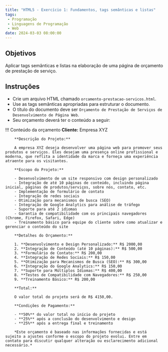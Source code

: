 ```yaml
---
title: "HTML5 - Exercício 1: Fundamentos, tags semânticas e listas"
tags:
 - Programação
 - Linguagens de Programação
 - Web
date: 2024-03-03 08:00:00
---
```


## Objetivos

Aplicar tags semânticas e listas na elaboração de uma página de orçamento de prestação de serviço.


## Instruções


- Crie um arquivo HTML chamado `orcamento-prestacao-servicos.html`.
- Use as tags semânticas apropriadas para estruturar o documento.
- O título do documento deve ser `Orçamento de Prestação de Serviços de Desenvolvimento de Página Web`.
- Seu orçamento deverá ter o conteúdo a seguir:
  
!!! Conteúdo da orçamento
        **Cliente:** Empresa XYZ

        **Descrição do Projeto:**

        A empresa XYZ deseja desenvolver uma página web para promover seus produtos e serviços. Eles desejam uma presença online profissional e moderna, que reflita a identidade da marca e forneça uma experiência atraente para os visitantes.

        **Escopo do Projeto:**
    
        - Desenvolvimento de um site responsivo com design personalizado
        - Integração de até 10 páginas de conteúdo, incluindo página inicial, páginas de produtos/serviços, sobre nós, contato, etc.
        - Implementação de formulário de contato
        - Integração de redes sociais
        - Otimização para mecanismos de busca (SEO)
        - Integração de Google Analytics para análise de tráfego
        - Suporte para até 2 idiomas
        - Garantia de compatibilidade com os principais navegadores (Chrome, Firefox, Safari, Edge)
        - Treinamento básico para equipe do cliente sobre como atualizar e gerenciar o conteúdo do site

        **Detalhes do Orçamento:**

        1. **Desenvolvimento e Design Personalizado:** R$ 2000,00
        2. **Integração de Conteúdo (até 10 páginas):** R$ 500,00
        3. **Formulário de Contato:** R$ 200,00
        4. **Integração de Redes Sociais:** R$ 150,00
        5. **Otimização para Mecanismos de Busca (SEO):** R$ 300,00
        6. **Integração do Google Analytics:** R$ 150,00
        7. **Suporte para Múltiplos Idiomas:** R$ 400,00
        8. **Testes de Compatibilidade com Navegadores:** R$ 250,00
        9. **Treinamento Básico:** R$ 200,00

        **Total:** 
        
        O valor total do projeto será de R$ 4150,00.

        **Condições de Pagamento:**

        - **50%** do valor total no início do projeto
        - **25%** após a conclusão do desenvolvimento e design
        - **25%** após a entrega final e treinamento

        *Este orçamento é baseado nas informações fornecidas e está sujeito a ajustes conforme o escopo do projeto evolui. Entre em contato para discutir qualquer alteração ou esclarecimento adicional necessário.*